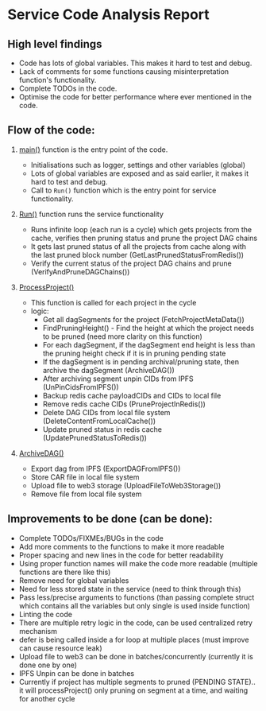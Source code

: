 # Service Code Analysis Report

## High level findings

- Code has lots of global variables. This makes it hard to test and debug.
- Lack of comments for some functions causing misinterpretation function's functionality.
- Complete TODOs in the code.
- Optimise the code for better performance where ever mentioned in the code.

## Flow of the code:

1. [main()](https://github.com/PowerLoom/audit-protocol/blob/main/go/pruning-archival/main.go#L79) function is the entry point of the code. 
   - Initialisations such as logger, settings and other variables (global)
   - Lots of global variables are exposed and as said earlier, it makes it hard to test and debug.
   - Call to `Run()` function which is the entry point for service functionality.

2. [Run()](https://github.com/PowerLoom/audit-protocol/blob/main/go/pruning-archival/main.go#L129) function runs the service functionality
   - Runs infinite loop (each run is a cycle) which gets projects from the cache, verifies then pruning status and prune the project DAG chains
   - It gets last pruned status of all the projects from cache along with the last pruned block number (GetLastPrunedStatusFromRedis())
   - Verify the current status of the project DAG chains and prune (VerifyAndPruneDAGChains())

3. [ProcessProject()](https://github.com/PowerLoom/audit-protocol/blob/main/go/pruning-archival/main.go#L199)
   - This function is called for each project in the cycle
   - logic:
     - Get all dagSegments for the project (FetchProjectMetaData())
     - FindPruningHeight() - Find the height at which the project needs to be pruned (need more clarity on this function)
     - For each dagSegment, if the dagSegment end height is less than the pruning height check if it is in pruning pending state
     - If the dagSegment is in pending archival/pruning state, then archive the dagSegment (ArchiveDAG())
     - After archiving segment unpin CIDs from IPFS (UnPinCidsFromIPFS())
     - Backup redis cache payloadCIDs and CIDs to local file
     - Remove redis cache CIDs (PruneProjectInRedis())
     - Delete DAG CIDs from local file system (DeleteContentFromLocalCache())
     - Update pruned status in redis cache (UpdatePrunedStatusToRedis())

4. [ArchiveDAG()](https://github.com/PowerLoom/audit-protocol/blob/main/go/pruning-archival/main.go#L313)
   - Export dag from IPFS (ExportDAGFromIPFS())
   - Store CAR file in local file system
   - Upload file to web3 storage (UploadFileToWeb3Storage())
   - Remove file from local file system

## Improvements to be done (can be done):

- Complete TODOs/FIXMEs/BUGs in the code
- Add more comments to the functions to make it more readable
- Proper spacing and new lines in the code for better readability
- Using proper function names will make the code more readable (multiple functions are there like this)
- Remove need for global variables
- Need for less stored state in the service (need to think through this)
- Pass less/precise arguments to functions (than passing complete struct which contains all the variables but only single is used inside function)
- Linting the code
- There are multiple retry logic in the code, can be used centralized retry mechanism
- defer is being called inside a for loop at multiple places (must improve can cause resource leak)
- Upload file to web3 can be done in batches/concurrently (currently it is done one by one)
- IPFS Unpin can be done in batches 
- Currently if project has multiple segments to pruned (PENDING STATE).. it will processProject() only pruning on segment at a time, and waiting for another cycle 